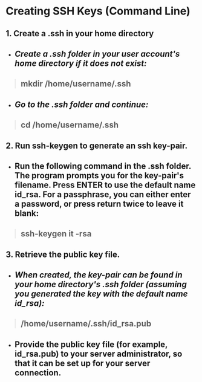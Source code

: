 # Creating SSH Keys (Command Line)
## **1. Create a .ssh in your home directory**
* ## *Create a .ssh folder in your user account's home directory if it does not exist:*
>## mkdir /home/username/.ssh
* ## *Go to the .ssh folder and continue:*
>## cd /home/username/.ssh

## **2. Run ssh-keygen to generate an ssh key-pair.**
* ## Run the following command in the .ssh folder. The program prompts you for the key-pair's filename. Press ENTER to use the default name id_rsa. For a passphrase, you can either enter a password, or press return twice to leave it blank:
>## ssh-keygen it -rsa

## **3. Retrieve the public key file.**
* ## *When created, the key-pair can be found in your home directory's .ssh folder (assuming you generated the key with the default name id_rsa):*
>## /home/username/.ssh/id_rsa.pub
* ## Provide the public key file (for example, id_rsa.pub) to your server administrator, so that it can be set up for your server connection.